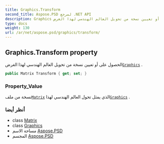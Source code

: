 ```yaml
---
title: Graphics.Transform
second_title: Aspose.PSD لمرجع .NET API
description: Graphics ملكية. الحصول على أو تعيين نسخة من تحويل العالم الهندسي لهذا الغرضGraphics .
type: docs
weight: 130
url: /ar/net/aspose.psd/graphics/transform/
---
```

## Graphics.Transform property

الحصول على أو تعيين نسخة من تحويل العالم الهندسي لهذا الغرض[`Graphics`](../) .

```csharp
public Matrix Transform { get; set; }
```

### Property_Value

نسخة من ملف[`Matrix`](../../matrix/) الذي يمثل تحول العالم الهندسي لهذا[`Graphics`](../) .

### أنظر أيضا

* class [Matrix](../../matrix/)
* class [Graphics](../)
* مساحة الاسم [Aspose.PSD](../../graphics/)
* المجسم [Aspose.PSD](../../../)



